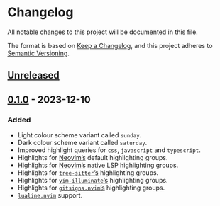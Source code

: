 # Changelog

All notable changes to this project will be documented in this file.

The format is based on [Keep a Changelog](https://keepachangelog.com/en/1.1.0/),
and this project adheres to
[Semantic Versioning](https://semver.org/spec/v2.0.0.html).

## [Unreleased]

## [0.1.0] - 2023-12-10

### Added

- Light colour scheme variant called `sunday`.
- Dark colour scheme variant called `saturday`.
- Improved highlight queries for `css`, `javascript` and `typescript`.
- Highlights for [Neovim&rsquo;s](https://neovim.io) default highlighting
  groups.
- Highlights for [Neovim&rsquo;s](https://neovim.io) native LSP highlighting
  groups.
- Highlights for
  [`tree-sitter`&rsquo;s](https://github.com/nvim-treesitter/nvim-treesitter)
  highlighting groups.
- Highlights for
  [`vim-illuminate`&rsquo;s](https://github.com/RRethy/vim-illuminate)
  highlighting groups.
- Highlights for
  [`gitsigns.nvim`&rsquo;s](https://github.com/lewis6991/gitsigns.nvim)
  highlighting groups.
- [`lualine.nvim`](https://github.com/nvim-lualine/lualine.nvim) support.

[unreleased]: https://github.com/anttikivi/brunch.nvim/compare/v0.1.0...HEAD
[0.1.0]: https://github.com/anttikivi/brunch.nvim/releases/tag/v0.1.0
